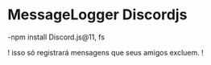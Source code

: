 # MessageLogger Discordjs

-npm install Discord.js@11, fs

! isso só registrará mensagens que seus amigos excluem. !

